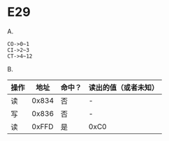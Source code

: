 # E29 #

A.

    CO->0~1
    CI->2~3
    CT->4~12

B.

|操作|地址|命中？|读出的值（或者未知）|
|-----|-------|--------|---------|
|读|0x834|否  | -  |
|写|0x836|否  | -  |
|读|0xFFD|是  | 0xC0  |
